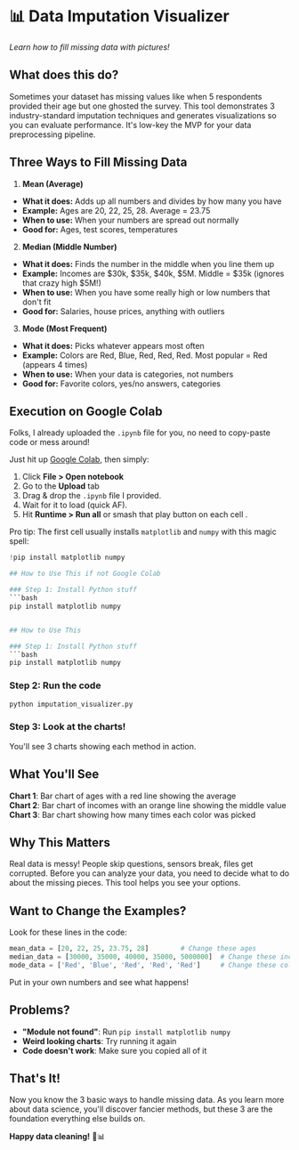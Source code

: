 # 📊 Data Imputation Visualizer

*Learn how to fill missing data with pictures!*

## What does this do?

Sometimes your dataset has missing values like when 5 respondents provided their age but one ghosted the survey. This tool demonstrates 3 industry-standard imputation techniques and generates visualizations so you can evaluate performance. It's low-key the MVP for your data preprocessing pipeline.

## Three Ways to Fill Missing Data

1. **Mean (Average)** 

- **What it does:** Adds up all numbers and divides by how many you have  
- **Example:** Ages are 20, 22, 25, 28. Average = 23.75  
- **When to use:** When your numbers are spread out normally  
- **Good for:** Ages, test scores, temperatures

2. **Median (Middle Number)** 

- **What it does:** Finds the number in the middle when you line them up  
- **Example:** Incomes are $30k, $35k, $40k, $5M. Middle = $35k (ignores that crazy high $5M!)  
- **When to use:** When you have some really high or low numbers that don't fit  
- **Good for:** Salaries, house prices, anything with outliers

3. **Mode (Most Frequent)** 

- **What it does:** Picks whatever appears most often  
- **Example:** Colors are Red, Blue, Red, Red, Red. Most popular = Red (appears 4 times)  
- **When to use:** When your data is categories, not numbers  
- **Good for:** Favorite colors, yes/no answers, categories

## Execution on Google Colab 

Folks, I already uploaded the `.ipynb` file for you, no need to copy-paste code or mess around!

Just hit up [Google Colab](https://colab.research.google.com), then simply:

1. Click **File > Open notebook**  
2. Go to the **Upload** tab  
3. Drag & drop the `.ipynb` file I provided.  
4. Wait for it to load (quick AF).  
5. Hit **Runtime > Run all** or smash that play button on each cell . 

Pro tip: The first cell usually installs `matplotlib` and `numpy` with this magic spell:  
```python
!pip install matplotlib numpy

## How to Use This if not Google Colab

### Step 1: Install Python stuff
```bash
pip install matplotlib numpy


## How to Use This

### Step 1: Install Python stuff
```bash
pip install matplotlib numpy
```

### Step 2: Run the code
```bash
python imputation_visualizer.py
```

### Step 3: Look at the charts!
You'll see 3 charts showing each method in action.

## What You'll See

**Chart 1**: Bar chart of ages with a red line showing the average  
**Chart 2**: Bar chart of incomes with an orange line showing the middle value  
**Chart 3**: Bar chart showing how many times each color was picked  

## Why This Matters

Real data is messy! People skip questions, sensors break, files get corrupted. Before you can analyze your data, you need to decide what to do about the missing pieces. This tool helps you see your options.

## Want to Change the Examples?

Look for these lines in the code:
```python
mean_data = [20, 22, 25, 23.75, 28]        # Change these ages
median_data = [30000, 35000, 40000, 35000, 5000000]  # Change these incomes  
mode_data = ['Red', 'Blue', 'Red', 'Red', 'Red']     # Change these colors
```

Put in your own numbers and see what happens!

## Problems?

- **"Module not found"**: Run `pip install matplotlib numpy`
- **Weird looking charts**: Try running it again
- **Code doesn't work**: Make sure you copied all of it

## That's It!

Now you know the 3 basic ways to handle missing data. As you learn more about data science, you'll discover fancier methods, but these 3 are the foundation everything else builds on.

**Happy data cleaning!** 🧹📊
